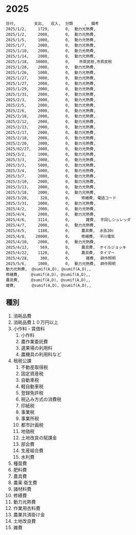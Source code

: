 

# 2025


``` csv money.csv
日付,        支出,   収入,  分類     ,  備考
2025/1/2,     1729,       0,  動力光熱費, 
2025/1/2,     2000,       0,  動力光熱費, 
2025/1/5,     1000,       0,  動力光熱費, 
2025/1/7,     2000,       0,  動力光熱費, 
2025/1/10,    2000,       0,  動力光熱費, 
2025/1/14,    2000,       0,  動力光熱費, 
2025/1/18,   30000,       0,    市県民税,市県民税 
2025/1/20,    2000,       0,  動力光熱費, 
2025/1/26,    1000,       0,  動力光熱費, 
2025/1/27,    3000,       0,  動力光熱費, 
2025/1/27,    2000,       0,  動力光熱費, 
2025/1/29,    2000,       0,  動力光熱費, 
2025/1/31,    2000,       0,  動力光熱費, 
2025/2/3,     2000,       0,  動力光熱費, 
2025/2/5,     2000,       0,  動力光熱費, 
2025/2/6,     2000,       0,  動力光熱費, 
2025/2/10,    2000,       0,  動力光熱費, 
2025/2/12,    2000,       0,  動力光熱費, 
2025/2/13,    2000,       0,  動力光熱費, 
2025/2/17,    2000,       0,  動力光熱費, 
2025/2/18,    2000,       0,  動力光熱費, 
2025/2/20,    2000,       0,  動力光熱費, 
2025/02/27,   2000,       0,  動力光熱費, 
2025/3/2,     1000,       0,  動力光熱費, 
2025/3/3,     2000,       0,  動力光熱費, 
2025/3/3,     5000,       0,  動力光熱費, 
2025/3/4,     5000,       0,  動力光熱費, 
2025/3/7,     2000,       0,  動力光熱費, 
2025/3/10,    2000,       0,  動力光熱費, 
2025/3/13,    2000,       0,  動力光熱費, 
2025/3/18,    2000,       0,  動力光熱費, 
2025/3/20,     328,       0,     修繕費, 電話コード 
2025/3/31,    2000,       0,  動力光熱費, 
2025/4/2,     2000,       0,  動力光熱費, 
2025/4/4,     2000,       0,  動力光熱費, 
2025/4/6,     3114,       0,       雑費,  手回しシュレッダ
2025/4/7,     2000,       0,  動力光熱費, 
2025/4/5,     1188,       0,     農具費,  水缶20ℓ
2025/4/8,    20000,       0,     修繕費,  平川電気
2025/4/10,    2000,       0,  動力光熱費, 
2025/4/13,     569,       0,     農具費,  オイルジョッキ
2025/4/22,    1128,       0,     農具費,  タイマー
2025/4/28,     300,       0,       雑費,  耕作照明
2025/5/6,     1000,       0,  動力光熱費,  耕作照明
動力光熱費,  @sumif(A,D), @sumif(A,D),,
修繕費,     @sumif(A,D), @sumif(A,D),,
農具費,     @sumif(A,D), @sumif(A,D),,
雑費,       @sumif(A,D), @sumif(A,D),,
```

## 種別
1. 消耗品費	
2. 消耗品費１０万円以上	
3. 小作料・賃借料
   1. 小作料
   2. 農作業委託費
   3. 選果場の利用料
   4. 農機具の利用料など	
4. 租税公課
   1. 不動産取得税
   2. 固定資産税
   3. 自動車税
   4. 軽自動車税
   5. 登録免許税
   6. 税込み方式の消費税
   7. 印紙税
   8. 事業税
   9. 事業所税
   10. 都市計画税
   11. 地価税
   12. 土地改良の賦課金
   13. 部会費
   14. 生産組合費
   15. 水利費	
5. 種苗費	
6. 肥料費	
7. 農具費	
8. 農薬 衛生費	
9.  諸材料費	
10. 修繕費	
11. 動力光熱費	
12. 作業用衣料費	
13. 農業共済掛け金	
14. 土地改良費	
15. 雑費	
